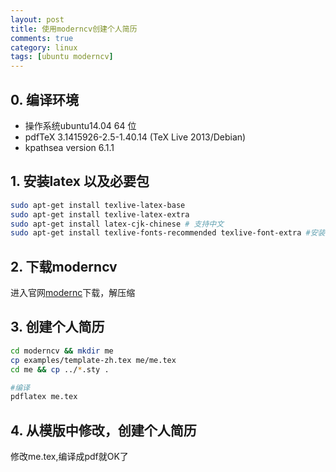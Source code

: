 ```yaml
---
layout: post
title: 使用moderncv创建个人简历
comments: true
category: linux
tags: [ubuntu moderncv]
---
```


## 0. 编译环境
* 操作系统ubuntu14.04 64 位
* pdfTeX 3.1415926-2.5-1.40.14 (TeX Live 2013/Debian)
* kpathsea version 6.1.1

<!-- more -->


## 1. 安装latex 以及必要包

```bash
sudo apt-get install texlive-latex-base
sudo apt-get install texlive-latex-extra
sudo apt-get install latex-cjk-chinese # 支持中文
sudo apt-get install texlive-fonts-recommended texlive-font-extra #安装字体
```

## 2. 下载moderncv

进入官网[modernc](http://www.ctan.org/tex-archive/macros/latex/contrib/moderncv/)下载，解压缩

## 3. 创建个人简历

```bash
cd moderncv && mkdir me
cp examples/template-zh.tex me/me.tex
cd me && cp ../*.sty .

#编译
pdflatex me.tex
```

## 4. 从模版中修改，创建个人简历

修改me.tex,编译成pdf就OK了
